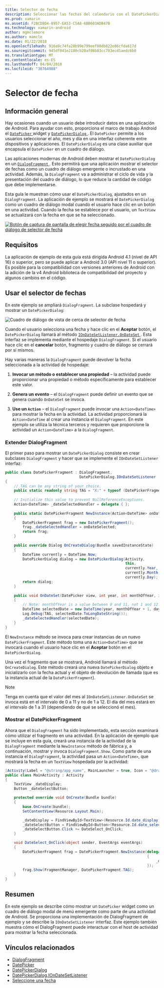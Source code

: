 ```yaml
---
title: Selector de fecha
description: Seleccionar las fechas del calendario con el DatePickerDialog y DialogFragment
ms.prod: xamarin
ms.assetid: F2BCD8D4-8957-EA53-C5A8-6BB603ADB47B
ms.technology: xamarin-android
author: mgmclemore
ms.author: mamcle
ms.date: 01/22/2018
ms.openlocfilehash: 916a9c74fa28b99e799eef80db822e86cfda617d
ms.sourcegitcommit: 945df041e2180cb20af08b83cc703ecd1aedc6b0
ms.translationtype: MT
ms.contentlocale: es-ES
ms.lasthandoff: 04/04/2018
ms.locfileid: "30764988"
---
```

# <a name="date-picker"></a>Selector de fecha

## <a name="overview"></a>Información general

Hay ocasiones cuando un usuario debe introducir datos en una aplicación de Android. Para ayudar con esto, proporciona el marco de trabajo Android el [ `DatePicker` ](https://developer.xamarin.com/api/type/Android.Widget.DatePicker/) widget y [ `DatePickerDialog` ](https://developer.xamarin.com/api/type/Android.App.DatePickerDialog/) . El `DatePicker` permite a los usuarios seleccionar el año, mes y día en una interfaz coherente entre dispositivos y aplicaciones. El `DatePickerDialog` es una clase auxiliar que encapsula el `DatePicker` en un cuadro de diálogo.

Las aplicaciones modernas de Android deben mostrar el `DatePickerDialog` en un [ `DialogFragment` ](https://developer.xamarin.com/api/type/Android.App.DialogFragment/). Esto permitirá que una aplicación mostrar el selector de fechas como un cuadro de diálogo emergente o incrustado en una actividad. Además, la `DialogFragment` va a administrar el ciclo de vida y la presentación del cuadro de diálogo, lo que reduce la cantidad de código que debe implementarse.

Esta guía le muestran cómo usar el `DatePickerDialog`, ajustados en un `DialogFragment`. La aplicación de ejemplo se mostrará el `DatePickerDialog` como un cuadro de diálogo modal cuando el usuario hace clic en un botón en una actividad. Cuando la fecha se establece por el usuario, un `TextView` se actualizará con la fecha en que se ha seleccionado.

[![Botón de captura de pantalla de elegir fecha seguido por el cuadro de diálogo de selector de fecha](date-picker-images/image-01-sml.png)](date-picker-images/image-01.png#lightbox)

## <a name="requirements"></a>Requisitos

La aplicación de ejemplo de esta guía está dirigida Android 4.1 (nivel de API
16) o superior, pero se puede aplicar a Android 3.0 (API nivel 11 o superior). Es posible para la compatibilidad con versiones anteriores de Android con la adición de la v4 Android biblioteca de compatibilidad del proyecto y algunos cambios en el código.

## <a name="using-the-datepicker"></a>Usar el selector de fechas

En este ejemplo se ampliará `DialogFragment`. La subclase hospedará y mostrar un `DatePickerDialog`:

![Cuadro de diálogo de vista de cerca de selector de fecha](date-picker-images/image-02.png)

Cuando el usuario selecciona una fecha y hace clic en el **Aceptar** botón, el `DatePickerDialog` llamará al método [ `IOnDateSetListener.OnDateSet` ](https://developer.xamarin.com/api/member/Android.App.DatePickerDialog+IOnDateSetListener.OnDateSet/p/Android.Widget.DatePicker/System.Int32/System.Int32/System.Int32/).
Esta interfaz se implementa mediante el hospedaje `DialogFragment`. Si el usuario hace clic en el **cancelar** botón, fragmento y cuadro de diálogo se cerrará por sí mismos.

Hay varias maneras la `DialogFragment` puede devolver la fecha seleccionada a la actividad de hospedaje:

1. **Invocar un método o establecer una propiedad** &ndash; la actividad puede proporcionar una propiedad o método específicamente para establecer este valor.

2. **Genera un evento** &ndash; el `DialogFragment` puede definir un evento que se genera cuando `OnDateSet` se invoca.

3. **Use un `Action`**  &ndash; el `DialogFragment` puede invocar una `Action<DateTime>` para mostrar la fecha en la actividad. La actividad proporcionará la `Action<DateTime` al crear una instancia el `DialogFragment`. En este ejemplo se utiliza la técnica terceros y requieren que proporcione la actividad un `Action<DateTime>` a la `DialogFragment`.



### <a name="extending-dialogfragment"></a>Extender DialogFragment

El primer paso para mostrar un `DatePickerDialog` consiste en crear subclases `DialogFragment` y hacer que se implemente el `IOnDateSetListener` interfaz:

```csharp
public class DatePickerFragment : DialogFragment, 
                                  DatePickerDialog.IOnDateSetListener
{
    // TAG can be any string of your choice.
    public static readonly string TAG = "X:" + typeof (DatePickerFragment).Name.ToUpper();
    
    // Initialize this value to prevent NullReferenceExceptions.
    Action<DateTime> _dateSelectedHandler = delegate { };
    
    public static DatePickerFragment NewInstance(Action<DateTime> onDateSelected)
    {
        DatePickerFragment frag = new DatePickerFragment();
        frag._dateSelectedHandler = onDateSelected;
        return frag;
    }
    
    public override Dialog OnCreateDialog(Bundle savedInstanceState)
    {
        DateTime currently = DateTime.Now;
        DatePickerDialog dialog = new DatePickerDialog(Activity, 
                                                       this, 
                                                       currently.Year, 
                                                       currently.Month - 1,
                                                       currently.Day);
        return dialog;
    }
    
    public void OnDateSet(DatePicker view, int year, int monthOfYear, int dayOfMonth)
    {
        // Note: monthOfYear is a value between 0 and 11, not 1 and 12!
        DateTime selectedDate = new DateTime(year, monthOfYear + 1, dayOfMonth);
        Log.Debug(TAG, selectedDate.ToLongDateString());
        _dateSelectedHandler(selectedDate);
    }
}
```

El `NewInstance` método se invoca para crear instancias de un nuevo `DatePickerFragment`. Este método toma una `Action<DateTime>` que se invocará cuando el usuario hace clic en el **Aceptar** botón en el `DatePickerDialog`.

Una vez el fragmento que se mostrará, Android llamará al método `OnCreateDialog`. Este método creará una nueva `DatePickerDialog` objeto e inicializarlo con la fecha actual y el objeto de devolución de llamada (que es la instancia actual de la `DatePickerFragment`).


> [!NOTE]
> Tenga en cuenta que el valor del mes al `IOnDateSetListener.OnDateSet` se invoca está en el intervalo de 0 a 11 y no de 1 a 12. El día del mes estará en el intervalo de 1 a 31 (dependiendo de qué se seleccionó el mes).



### <a name="showing-the-datepickerfragment"></a>Mostrar el DatePickerFragment

Ahora que el `DialogFragment` ha sido implementado, esta sección examinará cómo utilizar el fragmento en una actividad. En la aplicación de ejemplo que se incluye en esta guía, creará una instancia de la actividad de la `DialogFragment` mediante la `NewInstance` método de fábrica y, a continuación, mostrar y invoca `DialogFragment.Show`. Como parte de una instancia el `DialogFragment`, la actividad pasa un `Action<DateTime>`, que mostrará la fecha en un `TextView` hospedada por la actividad:

```csharp
[Activity(Label = "@string/app_name", MainLauncher = true, Icon = "@drawable/icon")]
public class MainActivity : Activity
{
    TextView _dateDisplay;
    Button _dateSelectButton;

    protected override void OnCreate(Bundle bundle)
    {
        base.OnCreate(bundle);
        SetContentView(Resource.Layout.Main);

        _dateDisplay = FindViewById<TextView>(Resource.Id.date_display);
        _dateSelectButton = FindViewById<Button>(Resource.Id.date_select_button);
        _dateSelectButton.Click += DateSelect_OnClick;
    }

    void DateSelect_OnClick(object sender, EventArgs eventArgs)
    {
        DatePickerFragment frag = DatePickerFragment.NewInstance(delegate(DateTime time)
                                                                 {
                                                                     _dateDisplay.Text = time.ToLongDateString();
                                                                 });
        frag.Show(FragmentManager, DatePickerFragment.TAG);
    }
}
```


## <a name="summary"></a>Resumen

En este ejemplo se describe cómo mostrar un `DatePicker` widget como un cuadro de diálogo modal de menú emergente como parte de una actividad de Android. Se proporciona una implementación de DialogFragment de ejemplo y se describe la `IOnDateSetListener` interfaz. Este ejemplo también muestra cómo el DialogFragment puede interactuar con el host de actividad para mostrar la fecha seleccionada.


## <a name="related-links"></a>Vínculos relacionados

- [DialogFragment](https://developer.xamarin.com/api/type/Android.App.DialogFragment/)
- [DatePicker](https://developer.xamarin.com/api/type/Android.Widget.DatePicker/)
- [DatePickerDialog](https://developer.xamarin.com/api/type/Android.App.DatePickerDialog/)
- [DatePickerDialog.IOnDateSetListener](https://developer.xamarin.com/api/type/Android.App.DatePickerDialog+IOnDateSetListener/)
- [Seleccione una fecha](https://github.com/xamarinhttps://developer.xamarin.com/recipes/tree/master/android/controls/datepicker/select_a_date)
